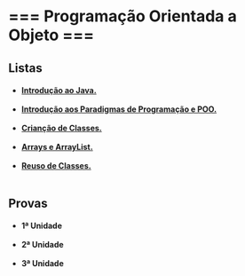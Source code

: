 <h1>=== Programação Orientada a Objeto ===</h1>

## Listas

<ul>
    <h4>
        <li><a href="https://github.com/kennedyAlvess/answersPOO/tree/main/Listas/IntroducaoAoJava">Introdução ao Java.</a></li></br>
        <li><a href="https://github.com/kennedyAlvess/answersPOO/tree/main/Listas/IntroducaoParadigmasPOO">Introdução aos Paradigmas de Programação e POO.</a></li></br>
        <li><a href="https://github.com/kennedyAlvess/answersPOO/tree/main/Listas/CriacaoDeClasses">Crianção de Classes.</a></li></br>
        <li><a href="https://github.com/kennedyAlvess/answersPOO/tree/main/Listas/ArraysArrayList">Arrays e ArrayList.</a></li></br>
        <li><a href="https://github.com/kennedyAlvess/answersPOO/tree/main/Listas/ReusoDeClasses">Reuso de Classes.</a></li></br>
    </h4>
</ul>

## Provas

<ul>
    <h4><li>1ª Unidade</li></br>
    <li>2ª Unidade</li></br>
    <li>3ª Unidade</li></h4></br>
</ul>
